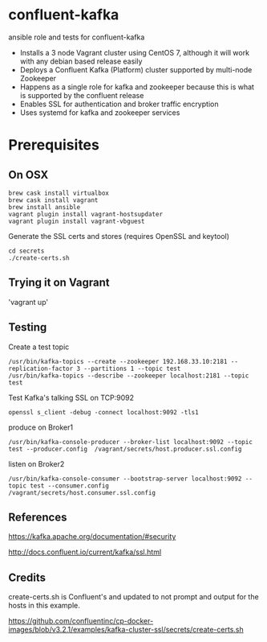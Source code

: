 # confluent-kafka
ansible role and tests for confluent-kafka 

* Installs a 3 node Vagrant cluster using CentOS 7, although it will work with any debian based release easily
* Deploys a Confluent Kafka (Platform) cluster supported by multi-node Zookeeper
* Happens as a single role for kafka and zookeeper because this is what is supported by the confluent release
* Enables SSL for authentication and broker traffic encryption
* Uses systemd for kafka and zookeeper services


# Prerequisites

## On OSX
```
brew cask install virtualbox
brew cask install vagrant
brew install ansible
vagrant plugin install vagrant-hostsupdater
vagrant plugin install vagrant-vbguest
```

Generate the SSL certs and stores (requires OpenSSL and keytool)

```
cd secrets
./create-certs.sh
```

## Trying it on Vagrant

'vagrant up'


## Testing

Create a test topic
```
/usr/bin/kafka-topics --create --zookeeper 192.168.33.10:2181 --replication-factor 3 --partitions 1 --topic test
/usr/bin/kafka-topics --describe --zookeeper localhost:2181 --topic test
```

Test Kafka's talking SSL on TCP:9092

`openssl s_client -debug -connect localhost:9092 -tls1`

produce on Broker1

`/usr/bin/kafka-console-producer --broker-list localhost:9092 --topic test --producer.config  /vagrant/secrets/host.producer.ssl.config`

listen on Broker2

`/usr/bin/kafka-console-consumer --bootstrap-server localhost:9092 --topic test --consumer.config  /vagrant/secrets/host.consumer.ssl.config`

## References


https://kafka.apache.org/documentation/#security

http://docs.confluent.io/current/kafka/ssl.html

## Credits

create-certs.sh is Confluent's and updated to not prompt and output for the hosts in this example.

https://github.com/confluentinc/cp-docker-images/blob/v3.2.1/examples/kafka-cluster-ssl/secrets/create-certs.sh
